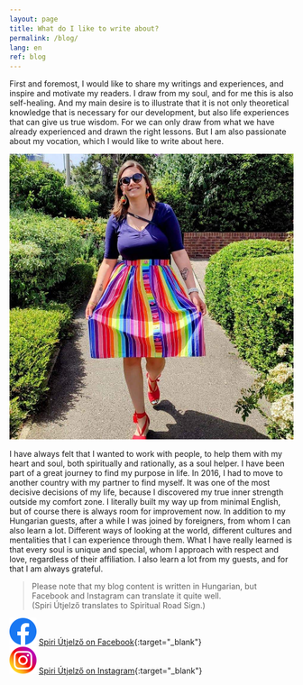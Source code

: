 ```yaml
---
layout: page
title: What do I like to write about?
permalink: /blog/
lang: en
ref: blog
---
```


First and foremost, I would like to share my writings and experiences, and inspire and motivate my readers. I draw from my soul, and for me this is also self-healing. And my main desire is to illustrate that it is not only theoretical knowledge that is necessary for our development, but also life experiences that can give us true wisdom. For we can only draw from what we have already experienced and drawn the right lessons. But I am also passionate about my vocation, which I would like to write about here. 

![](/assets/img/aniko_blog.jpg)

I have always felt that I wanted to work with people, to help them with my heart and soul, both spiritually and rationally, as a soul helper. I have been part of a great journey to find my purpose in life. In 2016, I had to move to another country with my partner to find myself. It was one of the most decisive decisions of my life, because I discovered my true inner strength outside my comfort zone. I literally built my way up from minimal English, but of course there is always room for improvement now. In addition to my Hungarian guests, after a while I was joined by foreigners, from whom I can also learn a lot. Different ways of looking at the world, different cultures and mentalities that I can experience through them. What I have really learned is that every soul is unique and special, whom I approach with respect and love, regardless of their affiliation. I also learn a lot from my guests, and for that I am always grateful.

> Please note that my blog content is written in Hungarian, but Facebook and Instagram can translate it quite well.<br/>
> (Spiri Útjelző translates to Spiritual Road Sign.)

<img id="fb-logo" src="/assets/img/facebook_logo_icon.png" /> [Spiri Útjelző on Facebook](https://www.facebook.com/spiriutjelzo){:target="_blank"}<br/>
<img id="insta-logo" src="/assets/img/instagram_logo_icon.png" /> [Spiri Útjelző on Instagram](https://www.instagram.com/spiriutjelzo/){:target="_blank"}
